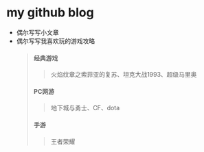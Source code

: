 # my github blog
- 偶尔写写小文章
- 偶尔写写我喜欢玩的游戏攻略
  > #### 经典游戏
  >> 火焰纹章之索菲亚的复苏、坦克大战1993、超级马里奥
  > #### PC网游
  >> 地下城与勇士、CF、dota
  > #### 手游
  >> 王者荣耀

